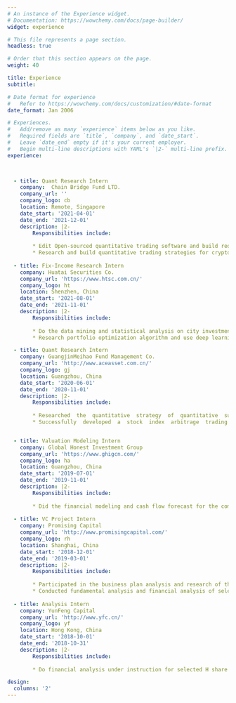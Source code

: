 ```yaml
---
# An instance of the Experience widget.
# Documentation: https://wowchemy.com/docs/page-builder/
widget: experience

# This file represents a page section.
headless: true

# Order that this section appears on the page.
weight: 40

title: Experience
subtitle:

# Date format for experience
#   Refer to https://wowchemy.com/docs/customization/#date-format
date_format: Jan 2006

# Experiences.
#   Add/remove as many `experience` items below as you like.
#   Required fields are `title`, `company`, and `date_start`.
#   Leave `date_end` empty if it's your current employer.
#   Begin multi-line descriptions with YAML's `|2-` multi-line prefix.
experience:


    
  - title: Quant Research Intern
    company:  Chain Bridge Fund LTD.
    company_url: ''
    company_logo: cb
    location: Remote, Singapore
    date_start: '2021-04-01'
    date_end: '2021-12-01'
    description: |2-
        Responsibilities include:  
        
        * Edit Open-sourced quantitative trading software and build required functions for cryptocurrency trading.
        * Research and build quantitative trading strategies for cryptocurrency and corresponding futures.
        
  - title: Fix-Income Research Intern
    company: Huatai Securities Co.
    company_url: 'https://www.htsc.com.cn/'
    company_logo: ht
    location: Shenzhen, China
    date_start: '2021-08-01'
    date_end: '2021-11-01'
    description: |2-
        Responsibilities include:  
        
        * Do the data mining and statistical analysis on city investment bonds.
        * Research portfolio optimization algorithm and use deep learning techniques to improve the trading strategy.

  - title: Quant Research Intern
    company: GuangjinMeihao Fund Management Co.
    company_url: 'http://www.aceasset.com.cn/'
    company_logo: gj
    location: Guangzhou, China
    date_start: '2020-06-01'
    date_end: '2020-11-01'
    description: |2-
        Responsibilities include:  
        
        * Researched  the  quantitative  strategy  of  quantitative  sub-funds  of  FOF  investment  and  conducted quantitative sub-fund investment feasibility analysis and evaluation.
        * Successfully  developed  a  stock  index  arbitrage  trading  strategy  and  an  alpha  strategy  based  on Equity-bond yield difference.


  - title: Valuation Modeling Intern
    company: Global Honest Investment Group
    company_url: 'https://www.ghigcn.com/'
    company_logo: ha
    location: Guangzhou, China
    date_start: '2019-07-01'
    date_end: '2019-11-01'
    description: |2-
        Responsibilities include:  
        
        * Did the financial modeling and cash flow forecast for the company’s investment projects and assisted in making feasibility analysis reports.
 
  - title: VC Project Intern
    company: Promising Capital
    company_url: 'http://www.promisingcapital.com/'
    company_logo: rh
    location: Shanghai, China
    date_start: '2018-12-01'
    date_end: '2019-03-01'
    description: |2-
        Responsibilities include:  
        
        * Participated in the business plan analysis and research of the startup companies and built the single-store profitability financial model for profit forecasting.
        * Conducted fundamental analysis and financial analysis of select U.S. and Chinese companies.
 
  - title: Analysis Intern
    company: YunFeng Capital
    company_url: 'http://www.yfc.cn/'
    company_logo: yf
    location: Hong Kong, China
    date_start: '2018-10-01'
    date_end: '2018-10-31'
    description: |2-
        Responsibilities include:  
        
        * Do financial analysis under instruction for selected H share stocks and help to write the analysis report.

design:
  columns: '2'
---
```

